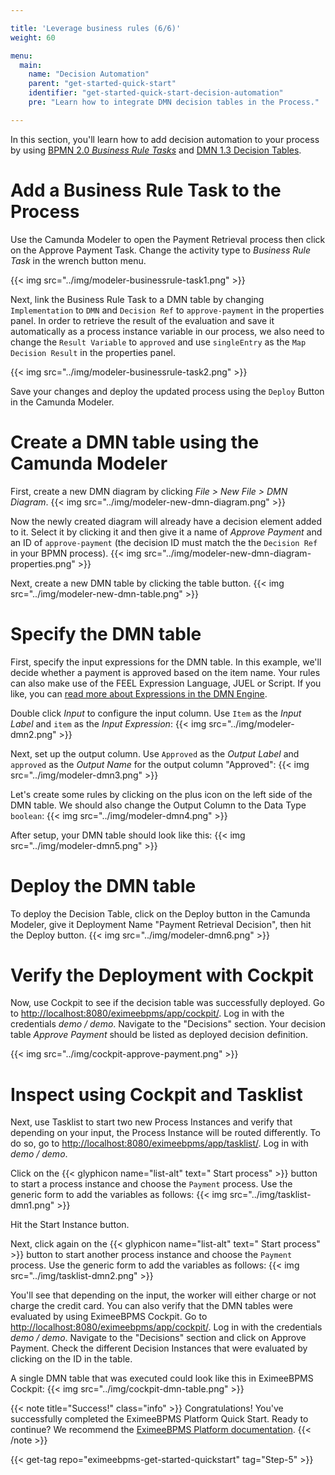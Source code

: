 ```yaml
---

title: 'Leverage business rules (6/6)'
weight: 60

menu:
  main:
    name: "Decision Automation"
    parent: "get-started-quick-start"
    identifier: "get-started-quick-start-decision-automation"
    pre: "Learn how to integrate DMN decision tables in the Process."

---
```


In this section, you'll learn how to add decision automation to your process by using [BPMN 2.0 *Business Rule Tasks*](/manual/latest/reference/bpmn20/tasks/business-rule-task/) and [DMN 1.3 Decision Tables](/manual/latest/reference/dmn11/).

# Add a Business Rule Task to the Process
Use the Camunda Modeler to open the Payment Retrieval process then click on the Approve Payment Task. Change the activity type to *Business Rule Task* in the wrench button menu.

{{< img src="../img/modeler-businessrule-task1.png" >}}

Next, link the Business Rule Task to a DMN table by changing `Implementation` to `DMN` and `Decision Ref` to `approve-payment` in the properties panel. In order to retrieve the result of the evaluation and save it automatically as a process instance variable in our process, we also need to change the `Result Variable` to `approved` and use `singleEntry` as the `Map Decision Result` in the properties panel.

{{< img src="../img/modeler-businessrule-task2.png" >}}

Save your changes and deploy the updated process using the `Deploy` Button in the Camunda Modeler.

# Create a DMN table using the Camunda Modeler
First, create a new DMN diagram by clicking *File > New File > DMN Diagram*.
{{< img src="../img/modeler-new-dmn-diagram.png" >}}

Now the newly created diagram will already have a decision element added to it. Select it by clicking it and then give it a name of *Approve Payment* and an ID of `approve-payment` (the decision ID must match the the `Decision Ref` in your BPMN process).
{{< img src="../img/modeler-new-dmn-diagram-properties.png" >}}

Next, create a new DMN table by clicking the table button.
{{< img src="../img/modeler-new-dmn-table.png" >}}

# Specify the DMN table
First, specify the input expressions for the DMN table. In this example, we'll decide whether a payment is approved based on the item name. Your rules can also make use of the FEEL Expression Language, JUEL or Script. If you like, you can [read more about Expressions in the DMN Engine](/manual/latest/user-guide/dmn-engine/expressions-and-scripts/).

Double click *Input* to configure the input column. Use `Item` as the *Input Label* and `item` as the *Input Expression*:
{{< img src="../img/modeler-dmn2.png" >}}

Next, set up the output column. Use `Approved` as the *Output Label* and `approved` as the *Output Name* for the output column "Approved":
{{< img src="../img/modeler-dmn3.png" >}}

Let's create some rules by clicking on the plus icon on the left side of the DMN table. We should also change the Output Column to the Data Type `boolean`:
{{< img src="../img/modeler-dmn4.png" >}}

After setup, your DMN table should look like this:
{{< img src="../img/modeler-dmn5.png" >}}

# Deploy the DMN table
To deploy the Decision Table, click on the Deploy button in the Camunda Modeler, give it Deployment Name "Payment Retrieval Decision", then hit the Deploy button.
{{< img src="../img/modeler-dmn6.png" >}}

# Verify the Deployment with Cockpit
Now, use Cockpit to see if the decision table was successfully deployed. Go to [http://localhost:8080/eximeebpms/app/cockpit/](http://localhost:8080/eximeebpms/app/cockpit/). Log in with the credentials *demo / demo*. Navigate to the "Decisions" section. Your decision table *Approve Payment* should be listed as deployed decision definition.

{{< img src="../img/cockpit-approve-payment.png" >}}

# Inspect using Cockpit and Tasklist

Next, use Tasklist to start two new Process Instances and verify that depending on your input, the Process Instance will be routed differently.
To do so, go to [http://localhost:8080/eximeebpms/app/tasklist/](http://localhost:8080/eximeebpms/app/tasklist/). Log in with *demo / demo*.

Click on the {{< glyphicon name="list-alt" text=" Start process" >}} button to start a process instance and choose the `Payment` process.
Use the generic form to add the variables as follows:
{{< img src="../img/tasklist-dmn1.png" >}}

Hit the Start Instance button.

Next, click again on the {{< glyphicon name="list-alt" text=" Start process" >}} button to start another process instance and choose the `Payment` process.
Use the generic form to add the variables as follows:
{{< img src="../img/tasklist-dmn2.png" >}}

You'll see that depending on the input, the worker will either charge or not charge the credit card.
You can also verify that the DMN tables were evaluated by using EximeeBPMS Cockpit. Go to [http://localhost:8080/eximeebpms/app/cockpit/](http://localhost:8080/eximeebpms/app/cockpit/). Log in with the credentials *demo / demo*. Navigate to the "Decisions" section and click on Approve Payment. Check the different Decision Instances that were evaluated by clicking on the ID in the table.

A single DMN table that was executed could look like this in EximeeBPMS Cockpit:
{{< img src="../img/cockpit-dmn-table.png" >}}

{{< note title="Success!" class="info" >}}
Congratulations! You've successfully completed the EximeeBPMS Platform Quick Start. Ready to continue? We recommend the [EximeeBPMS Platform documentation](https://docs.eximeebpms.org/manual/latest/).
{{< /note >}}


{{< get-tag repo="eximeebpms-get-started-quickstart" tag="Step-5" >}}
